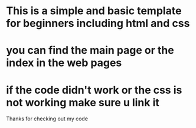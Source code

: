 This is a simple and basic template for beginners including html and css
==========================================================================
you can find the main page or the index in the web pages
=========================================================================
if the code didn't work or the css is not working make sure u link it
=========================================================================
Thanks for checking out my code
